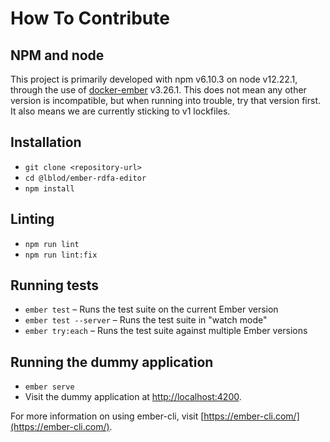 # How To Contribute

## NPM and node

This project is primarily developed with npm v6.10.3 on node v12.22.1, through the use of [docker-ember](https://github.com/madnificent/docker-ember)
v3.26.1. 
This does not mean any other version is incompatible, but when running into trouble, try that version first.
It also means we are currently sticking to v1 lockfiles.

## Installation

* `git clone <repository-url>`
* `cd @lblod/ember-rdfa-editor`
* `npm install`

## Linting

* `npm run lint`
* `npm run lint:fix`

## Running tests

* `ember test` – Runs the test suite on the current Ember version
* `ember test --server` – Runs the test suite in "watch mode"
* `ember try:each` – Runs the test suite against multiple Ember versions

## Running the dummy application

* `ember serve`
* Visit the dummy application at [http://localhost:4200](http://localhost:4200).

For more information on using ember-cli, visit [https://ember-cli.com/](https://ember-cli.com/).
